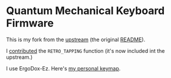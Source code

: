 # Quantum Mechanical Keyboard Firmware

This is my fork from the [upstream](https://github.com/qmk/qmk_firmware) (the original [README](readme.md)).

I [contributed](https://github.com/qmk/qmk_firmware/pull/1922) the `RETRO_TAPPING` function (it's now included int the upstream.)

I use ErgoDox-Ez. Here's [my personal keymap](https://github.com/tsankuanglee/qmk_firmware/tree/tsankuanglee_ergodox_ez/keyboards/ergodox_ez/keymaps/tsankuanglee).
